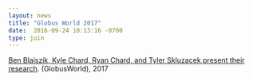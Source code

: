 ```yaml
---
layout: news
title: "Globus World 2017"
date:  2016-09-24 10:13:16 -0700
type: join
---
```

[Ben Blaiszik, Kyle Chard, Ryan Chard, and Tyler Skluzacek present their research](https://www.globusworld.org/program). (GlobusWorld), 2017